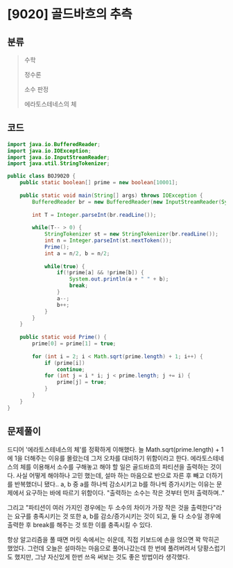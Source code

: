 # [9020] 골드바흐의 추측

## 분류
> 수학
>
> 정수론
>
> 소수 판정
>
> 에라토스테네스의 체

## 코드
```java
import java.io.BufferedReader;
import java.io.IOException;
import java.io.InputStreamReader;
import java.util.StringTokenizer;

public class BOJ9020 {
	public static boolean[] prime = new boolean[10001];
	
	public static void main(String[] args) throws IOException {
		BufferedReader br = new BufferedReader(new InputStreamReader(System.in));
		
		int T = Integer.parseInt(br.readLine());
		
		while(T-- > 0) {
			StringTokenizer st = new StringTokenizer(br.readLine());
			int n = Integer.parseInt(st.nextToken());
			Prime();
			int a = n/2, b = n/2;
			
			while(true) {
				if(!prime[a] && !prime[b]) {
					System.out.println(a + " " + b);
					break;
				}
				a--;
				b++;
			}
		}
	}
	
	public static void Prime() {
		prime[0] = prime[1] = true;
 
		for (int i = 2; i < Math.sqrt(prime.length) + 1; i++) {
			if (prime[i])
				continue;
			for (int j = i * i; j < prime.length; j += i) {
				prime[j] = true;
			}
		}
	}
}
```

## 문제풀이

드디어 '에라토스테네스의 체'를 정확하게 이해했다. 늘 Math.sqrt(prime.length) + 1에 1을 더해주는 이유를 몰랐는데 그저 오차를 대비하기 위함이라고 한다. 에라토스테네스의 체를 이용해서 소수를 구해놓고 해야 할 일은 골드바흐의 파티션을 출력하는 것이다. 사실 어떻게 해야하나 고민 했는데, 설마 하는 마음으로 반으로 자른 후 빼고 더하기를 반복했더니 됐다.. a, b 중 a를 하나씩 감소시키고 b를 하나씩 증가시키는 이유는 문제에서 요구하는 바에 따르기 위함이다. "출력하는 소수는 작은 것부터 먼저 출력하며.." 

그리고 "파티션이 여러 가지인 경우에는 두 소수의 차이가 가장 작은 것을 출력한다"라는 요구를 충족시키는 것 또한 a, b를 감소/증가시키는 것이 되고, 둘 다 소수일 경우에 출력한 후 break를 해주는 것 또한 이를 충족시킬 수 있다.

항상 알고리즘을 풀 때면 머릿 속에서는 쉬운데, 직접 키보드에 손을 얹으면 꽉 막히곤 했었다. 그런데 오늘은 설마하는 마음으로 풀어나갔는데 한 번에 풀려버려서 당황스럽기도 했지만, 그냥 자신있게 한번 쓰윽 써보는 것도 좋은 방법이라 생각했다.

